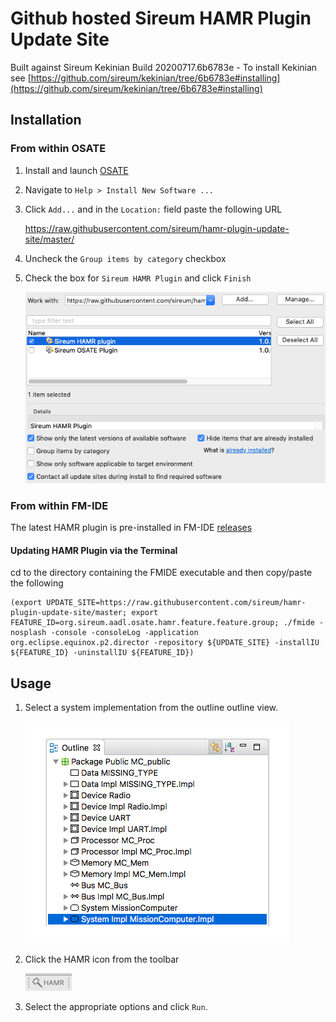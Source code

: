 # Github hosted Sireum HAMR Plugin Update Site

Built against Sireum Kekinian Build 20200717.6b6783e - To install Kekinian see [https://github.com/sireum/kekinian/tree/6b6783e#installing](https://github.com/sireum/kekinian/tree/6b6783e#installing)

## Installation

### From within OSATE

1. Install and launch [OSATE](http://osate.org/download-and-install.html)

2. Navigate to ``Help > Install New Software ...``

3. Click ``Add...`` and in the ``Location:`` field paste the following URL

    https://raw.githubusercontent.com/sireum/hamr-plugin-update-site/master/
   
4. Uncheck the ``Group items by category`` checkbox
 
5. Check the box for ``Sireum HAMR Plugin`` and click ``Finish``

   ![install-new-software](resources/install-new-software.png)


### From within FM-IDE

The latest HAMR plugin is pre-installed in FM-IDE [releases](https://github.com/loonwerks/formal-methods-workbench/releases)

#### Updating HAMR Plugin via the Terminal

cd to the directory containing the FMIDE executable and then copy/paste the following

```
(export UPDATE_SITE=https://raw.githubusercontent.com/sireum/hamr-plugin-update-site/master; export FEATURE_ID=org.sireum.aadl.osate.hamr.feature.feature.group; ./fmide -nosplash -console -consoleLog -application org.eclipse.equinox.p2.director -repository ${UPDATE_SITE} -installIU ${FEATURE_ID} -uninstallIU ${FEATURE_ID})
```

## Usage
1. Select a system implementation from the outline outline view.

   ![outline-view](resources/system_implementation_outlin_view.png)
 
2. Click the HAMR icon from the toolbar

   ![hamr-icon](resources/hamr-toolbar.png)

3. Select the appropriate options and click ``Run``.
